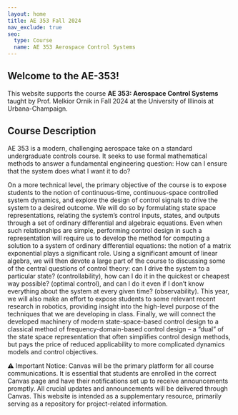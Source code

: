 ```yaml
---
layout: home
title: AE 353 Fall 2024
nav_exclude: true
seo:
  type: Course
  name: AE 353 Aerospace Control Systems
---
```


## Welcome to the AE-353!

This website supports the course **AE 353: Aerospace Control Systems** taught by Prof. Melkior Ornik in Fall 2024 at the University of Illinois at Urbana-Champaign.

## Course Description

AE 353 is a modern, challenging aerospace take on a standard undergraduate controls course. It seeks to use formal mathematical methods to answer a fundamental engineering question: How can I ensure that the system does what I want it to do?

On a more technical level, the primary objective of the course is to expose students to the notion of continuous-time, continuous-space controlled system dynamics, and explore the design of control signals to drive the system to a desired outcome. We will do so by formulating state space representations, relating the system’s control inputs, states, and outputs through a set of ordinary differential and algebraic equations. Even when such relationships are simple, performing control design in such a representation will require us to develop the method for computing a solution to a system of ordinary differential equations: the notion of a matrix exponential plays a significant role. Using a significant amount of linear algebra, we will then devote a large part of the course to discussing some of the central questions of control theory: can I drive the system to a particular state? (controllability), how can I do it in the quickest or cheapest way possible? (optimal control), and can I do it even if I don’t know everything about the system at every given time? (observability). This year, we will also make an effort to expose students to some relevant recent research in robotics, providing insight into the high-level purpose of the techniques that we are developing in class. Finally, we will connect the developed machinery of modern state-space-based control design to a classical method of frequency-domain-based control design – a “dual” of the state space representation that often simplifies control design methods, but pays the price of reduced applicability to more complicated dynamics models and control objectives.

⚠️ Important Notice: Canvas will be the primary platform for all course communications. It is essential that students are enrolled in the correct Canvas page and have their notifications set up to receive announcements promptly. All crucial updates and announcements will be delivered through Canvas. This website is intended as a supplementary resource, primarily serving as a repository for project-related information.
